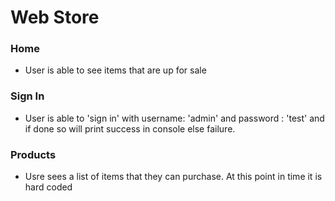 # Web Store


### Home
  - User is able to see items that are up for sale
    
    
### Sign In
- User is able to 'sign in' with username: 'admin' and password : 'test' and if done so will print success in console else failure.

### Products
  - Usre sees a list of items that they can purchase. At this point in time it is hard coded
